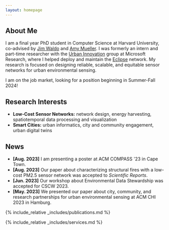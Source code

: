 ```yaml
---
layout: homepage
---
```


## About Me

I am a final year PhD student in Computer Science at Harvard University, co-advised by [Jim Waldo](http://www.eecs.harvard.edu/~waldo/) and [Amy Mueller](https://coe.northeastern.edu/people/mueller-amy/). I was formerly an intern and part-time researcher with the [Urban Innovation](https://www.microsoft.com/en-us/research/group/urban-innovation/) group at Microsoft Research, where I helped deploy and maintain the [Eclipse](https://www.microsoft.com/en-us/research/project/project-eclipse/) network. My research is focused on designing reliable, scalable, and equitable sensor networks for urban environmental sensing.

I am on the job market, looking for a position beginning in Summer-Fall 2024!

## Research Interests

- **Low-Cost Sensor Networks:** network design, energy harvesting, spatiotemporal data processing and visualization
- **Smart Cities:** urban informatics, city and community engagement, urban digital twins
  
## News

- **[Aug. 2023]** I am presenting a poster at ACM COMPASS '23 in Cape Town.
- **[Aug. 2023]** Our paper about characterizing structural fires with a low-cost PM2.5 sensor network was accepted to *Scientific Reports*.
- **[Jun. 2023]** Our workshop about Environmental Data Stewardship was accepted for CSCW 2023.
- **[May. 2023]** We presented our paper about city, community, and research partnerships for urban environmental sensing at ACM CHI 2023 in Hamburg.

{% include_relative _includes/publications.md %}

{% include_relative _includes/services.md %}
